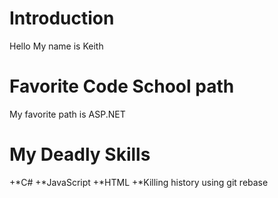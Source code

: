 Introduction
================
Hello My name is Keith

Favorite Code School path
===========================
My favorite path is ASP.NET

My Deadly Skills
==========================
+*C#
+*JavaScript
+*HTML
+*Killing history using git rebase

